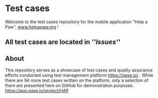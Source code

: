 # Test cases

Welcome to the test cases repository for the mobile application "Help a Paw", www.helpapaw.org !

## **All test cases are located in _''Issues''_**

## About

This repository serves as a showcase of test cases and quality assurance efforts conducted using test management platform https://qase.io/ . While there are 94 more test cases written on the platform, only a selection of them are presented here on GitHub for demonstration purposes. https://app.qase.io/project/HAP
